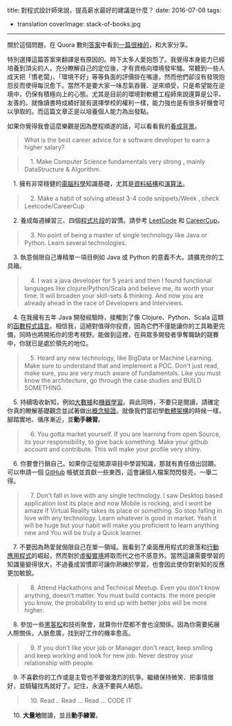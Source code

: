 title: 對程式設計師來說，提高薪水最好的建議是什麼？
date: 2016-07-08
tags:
- translation
coverImage: stack-of-books.jpg
---

關於這個問題，在 Quora 數則[答案](https://www.quora.com/What-is-the-best-career-advice-for-a-software-developer-to-earn-a-higher-salary)中看到[一篇很棒的](https://www.quora.com/What-is-the-best-career-advice-for-a-software-developer-to-earn-a-higher-salary/answer/Abhishek-Choudhary-11)，和大家分享。

特別選擇這篇答案來翻譯是有原因的。時下太多人愛抱怨了。我覺得本身能力已經培養到頂尖的人，充分瞭解自己的定位後，才有資格向環境發牢騷。常聽到一些人成天把「慣老闆」、「環境不好」等等負面的評價掛在嘴邊，然而他們卻沒有發現抱怨反而使得每況愈下。當然不是要大家一味忍氣吞聲、逆來順受，只是希望能在逆境中，仍保有積極向上的心態。尤其是目前的環境對軟體工程師來說還算是公平、友善的。就像讀書時成績好就有選擇學校的權利一樣，能力強也是有很多好機會可以爭取的。而這篇文章正是以培養個人能力為出發點。

如果你覺得我會這麼樂觀是因為歷程順遂的話，可以看看我的[養成背景](https://www.ptt.cc/bbs/Soft_Job/M.1467420625.A.55D.html)。

> What is the best career advice for a software developer to earn a higher salary?

<!-- more -->

> 　1. Make Computer Science fundamentals very strong , mainly DataStructure & Algorithm.

　1. 擁有非常穩健的[電腦科學](https://www.wikiwand.com/zh-hant/%E8%AE%A1%E7%AE%97%E6%9C%BA%E7%A7%91%E5%AD%A6)知識基礎，尤其是[資料結構](https://www.wikiwand.com/zh-hant/%E6%95%B0%E6%8D%AE%E7%BB%93%E6%9E%84)和[演算法](https://www.wikiwand.com/zh-hant/%E7%AE%97%E6%B3%95)。

> 　2. Make a habit of solving atleast 3-4 code snippets/Week , check Leetcode/CareerCup

　2. 養成每週練習三、四個[程式片段](https://www.wikiwand.com/zh-tw/%E7%89%87%E6%AE%B5)的習慣。請參考 [LeetCode](https://leetcode.com/) 和 [CareerCup](https://www.careercup.com/)。

> 　3. No point of being a master of single technology like Java or Python. Learn several technologies.

　3. 執意侷限自己專精單一項目例如 Java 或 Python 的意義不大。請擴充你的工具箱。

> 　4. I was a java developer for 5 years and then I found functional languages like clojure/Python/Scala and believe me, its worth your time. It will broaden your skill-sets & thinking. And now you are already ahead in the race of Developers and Interviews.

　4. 在我擁有五年 Java 開發經驗時，接觸到了像 Clojure、Python、Scala 這類的[函數程式語言](https://www.wikiwand.com/zh-tw/%E5%87%BD%E6%95%B8%E7%A8%8B%E5%BC%8F%E8%AA%9E%E8%A8%80)。相信我，這絕對值得你投資，因為它們不僅能讓你的工具箱更完備，同時也將開拓你的思考視野。能做到這裡，在與眾多開發者爭奪職缺的競賽中，你就已是處於領先的地位。

> 　5. Heard any new technology, like BigData or Machine Learning. Make sure to understand that and implement a POC. Don't just read, make sure, you are very much aware of fundamentals. Like you must know the architecture, go through the case studies and BUILD SOMETHING.

　5. 持續吸收新知，例如[大數據](https://www.wikiwand.com/zh-hant/%E5%A4%A7%E6%95%B8%E6%93%9A)和[機器學習](https://www.wikiwand.com/zh-hant/%E6%9C%BA%E5%99%A8%E5%AD%A6%E4%B9%A0)。與此同時，不要只是閱讀，請確定你真的瞭解基礎觀念並試著做出[概念驗證](https://www.wikiwand.com/zh-tw/%E6%A6%82%E5%BF%B5%E9%AA%8C%E8%AF%81)。就像我們當初學[軟體架構](https://www.wikiwand.com/zh-tw/%E8%BD%AF%E4%BB%B6%E6%9E%B6%E6%9E%84)的時候一樣，腳踏實地、循序漸近，並**動手練習**。

> 　6. You gotta market yourself. If you are learning from open Source, its your responsibility, to give back something. Make your github account and contribute. This will make your profile very shiny.

　6. 你要會行銷自己。如果你正從開源項目中學習知識，那就有責任做出回饋。可以申請一個 [GitHub](https://github.com/) 帳號並貢獻一些東西，這會讓個人檔案閃閃發亮，一舉二得。

> 　7. Don't fall in love with any single technology. I saw Desktop based application lost its place and now Mobile is rocking, and I wont be amaze if Virtual Reality takes its place or something. So stop falling in love with any technology. Learn whatever is good in market. Yeah it will be huge but your habit will make you proficient to learn anything new and You will be truly a Quick learner.

　7. 不要因為熱愛就侷限自己在單一領域。我看到了桌面應用程式的衰落和[行動應用程式](https://www.wikiwand.com/zh-tw/%E6%B5%81%E5%8B%95%E6%87%89%E7%94%A8%E7%A8%8B%E5%BC%8F)的崛起，然而對於[虛擬實境](https://www.wikiwand.com/zh-tw/%E8%99%9A%E6%8B%9F%E7%8E%B0%E5%AE%9E)將取而代之也不感意外。當然這讓需要學習的知識量變得很大，不過養成習慣即可讓你熟練於學習，也會因此使你對新知的反應更加敏銳。

> 　8. Attend Hackathons and Technical Meetup. Even you don't know anything, doesn't matter. You must build contacts. the more people you know, the probability to end up with better jobs will be more higher.

　8. 參加一些[黑客松](https://www.wikiwand.com/zh/%E9%BB%91%E5%AE%A2%E6%9D%BE)和技術聚會，就算你什麼都不會也沒關係。因為你需要拓展人際關係，人脈愈廣，找到好工作的機率愈高。

> 　9. If you don't like your job or Manager don't react, keep smiling and keep working and look for new job. Never destroy your relationship with people.

　9. 不喜歡你的工作或是主管也不要做激烈的抗爭。繼續保持微笑、把事情做好，並騎驢找馬就好了。記住，永遠不要與人結怨。

> 　10. Read .. Read ... Read ... CODE IT

　10. **大量地**閱讀，並且**動手練習**。
